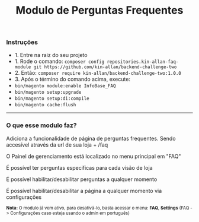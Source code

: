 <p align="center">
    <h1 align="center">Modulo de Perguntas Frequentes</h1>
    <br>
</p>

<h3>Instruções</h3>

<ul>
    <li>1. Entre na raiz do seu projeto</li>
    <li>1. Rode o comando: <code>composer config repositories.kin-allan-faq-module git https://github.com/kin-allan/backend-challenge-two</code></li>
    <li>2. Então: <code>composer require kin-allan/backend-challenge-two:1.0.0</code></li>
    <li>3. Após o término do comando acima, execute:</li>
    <li><code>bin/magento module:enable InfoBase_FAQ</code></li>
    <li><code>bin/magento setup:upgrade</code></li>
    <li><code>bin/magento setup:di:compile</code></li>
    <li><code>bin/magento cache:flush</code></li>
</ul>

<hr/>

<h3>O que esse modulo faz?</h3>
<p>Adiciona a funcionalidade de página de perguntas frequentes. Sendo accesível através da url de sua loja + /faq</p>
<p>O Painel de gerenciamento está localizado no menu principal em "FAQ"</p>
<p>É possível ter perguntas especificas para cada visão de loja</p>
<p>É possível habilitar/desabilitar perguntas a qualquer momento</p>
<p>É possível habilitar/desabilitar a página a qualquer momento via configurações</p>
<small><strong>Nota:</strong> O modulo já vem ativo, para desativá-lo, basta acessar o menu: <strong>FAQ</strong>, <strong>Settings</strong> (FAQ -> Configurações caso esteja usando o admin em português)</small>
